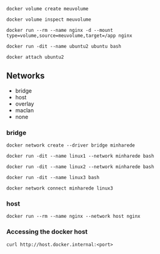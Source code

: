 ```shell
docker volume create meuvolume
```

```shell
docker volume inspect meuvolume
```

```shell
docker run --rm --name nginx -d --mount type=volume,source=meuvolume,target=/app nginx
```

```shell
docker run -dit --name ubuntu2 ubuntu bash
```

```shell
docker attach ubuntu2
```

## Networks
  - bridge
  - host
  - overlay
  - maclan
  - none

### bridge

```shell
docker network create --driver bridge minharede
```

```shell
docker run -dit --name linux1 --network minharede bash
```

```shell
docker run -dit --name linux2 --network minharede bash
```

```shell
docker run -dit --name linux3 bash
```

```shell
docker network connect minharede linux3
```

### host

```shell
docker run --rm --name nginx --network host nginx
```

### Accessing the docker host

```shell
curl http://host.docker.internal:<port>
```
